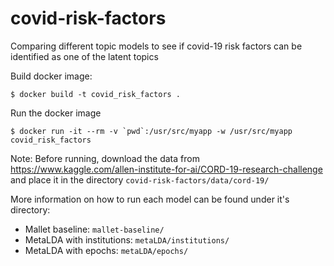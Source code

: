 # covid-risk-factors
Comparing different topic models to see if covid-19 risk factors can be identified as one of the latent topics

Build docker image:
```
$ docker build -t covid_risk_factors .
```

Run the docker image
```
$ docker run -it --rm -v `pwd`:/usr/src/myapp -w /usr/src/myapp covid_risk_factors
```

Note: Before running, download the data from https://www.kaggle.com/allen-institute-for-ai/CORD-19-research-challenge and
place it in the directory `covid-risk-factors/data/cord-19/`

More information on how to run each model can be found under it's directory:
* Mallet baseline: `mallet-baseline/`
* MetaLDA with institutions: `metaLDA/institutions/`
* MetaLDA with epochs: `metaLDA/epochs/`


